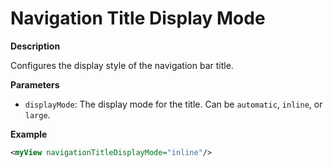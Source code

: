 # Navigation Title Display Mode

**Description**

Configures the display style of the navigation bar title.

**Parameters**

- `displayMode`: The display mode for the title. Can be `automatic`, `inline`, or `large`.

**Example**

```xml
<myView navigationTitleDisplayMode="inline"/>
```
